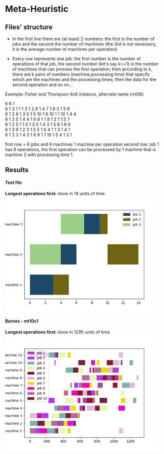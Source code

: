 # Meta-Heuristic

## Files' structure

- In the first line there are (at least) 2 numbers: the first is the number of jobs and the second the number of machines (the 3rd is not necessary, it is the average number of machines per operation)

- Every row represents one job: the first number is the number of operations of that job, the second number (let's say k>=1) is the number of machines that can process the first operation; then according to k, there are k pairs of numbers (machine,processing time) that specify which are the machines and the processing times; then the data for the second operation and so on...


Example: Fisher and Thompson 6x6 instance, alternate name (mt06)

6   6   1   
6   1   3   1   1   1   3   1   2   6   1   4   7   1   6   3   1   5   6   
6   1   2   8   1   3   5   1   5   10  1   6   10  1   1   10  1   4   4   
6   1   3   5   1   4   4   1   6   8   1   1   9   1   2   1   1   5   7   
6   1   2   5   1   1   5   1   3   5   1   4   3   1   5   8   1   6   9   
6   1   3   9   1   2   3   1   5   5   1   6   4   1   1   3   1   4   1   
6   1   2   3   1   4   3   1   6   9   1   1   10  1   5   4   1   3   1   

first row = 6 jobs and 6 machines 1 machine per operation
second row: job 1 has 6 operations, the first operation can be processed by 1 machine that is machine 3 with processing time 1.

## Results

#### Test file

**Longest operations first:** done in 14 units of time
![Test file - result with longest operations first](results/test_longest_operation_first.png)

#### Barnes - mt10c1

**Longest operations first:** done in 1295 units of time
![Test file - result with longest operations first](results/barnes_mt10c1_longest_operation_first.png)